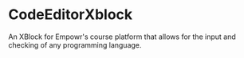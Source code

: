 # CodeEditorXblock
An XBlock for Empowr's course platform that allows for the input and checking of any programming language.
